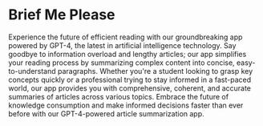 # Brief Me Please 

Experience the future of efficient reading with our groundbreaking app powered by GPT-4, the latest in artificial intelligence technology. Say goodbye to information overload and lengthy articles; our app simplifies your reading process by summarizing complex content into concise, easy-to-understand paragraphs. Whether you're a student looking to grasp key concepts quickly or a professional trying to stay informed in a fast-paced world, our app provides you with comprehensive, coherent, and accurate summaries of articles across various topics. Embrace the future of knowledge consumption and make informed decisions faster than ever before with our GPT-4-powered article summarization app.
